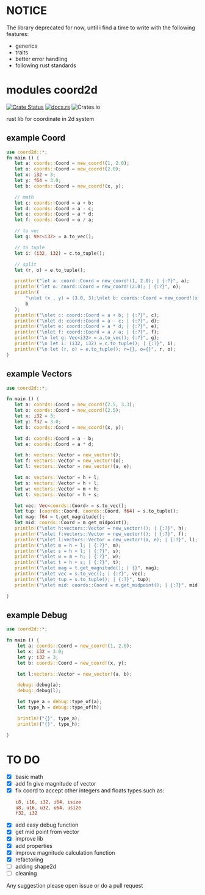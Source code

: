 # NOTICE

The library deprecated for now,
until i find a time to write with the following features:

- generics
- traits
- better error handling
- following rust standards

# modules coord2d

[![Crate Status](https://img.shields.io/crates/v/coord2d?style=for-the-badge)](https://crates.io/crates/coord2d)
[![docs.rs](https://img.shields.io/docsrs/coord2d?style=for-the-badge)](https://docs.rs/coord2d/0.2.7/coord2d/)
![Crates.io](https://img.shields.io/crates/l/coord2d?style=for-the-badge)

rust lib for coordinate in 2d system

## example Coord

```rust
use coord2d::*;
fn main () {
   let a: coords::Coord = new_coord!(1, 2.0);
   let o: coords::Coord = new_coord!(2.0);
   let x: i32 = 3;
   let y: f64 = 3.0;
   let b: coords::Coord = new_coord!(x, y);

   // math
   let c: coords::Coord = a + b;
   let d: coords::Coord = a - c;
   let e: coords::Coord = a * d;
   let f: coords::Coord = o / a;

   // to vec
   let g: Vec<i32> = a.to_vec();

   // to tuple
   let i: (i32, i32) = c.to_tuple();

   // split
   let (r, o) = e.to_tuple();

   println!("let a: coord::Coord = new_coord!(1, 2.0); | {:?}", a);
   println!("let o: coord::Coord = new_coord!(2.0); | {:?}", o);
   println!(
       "\nlet (x , y) = (3.0, 3);\nlet b: coords::Coord = new_coord!(x, y); | {:?}",
       b
   );
   println!("\nlet c: coord::Coord = a + b; | {:?}", c);
   println!("\nlet d: coord::Coord = a - c; | {:?}", d);
   println!("\nlet e: coord::Coord = a * d; | {:?}", e);
   println!("\nlet f: coord::Coord = a / a; | {:?}", f);
   println!("\n let g: Vec<i32> = a.to_vec(); {:?}", g);
   println!("\n let i: (i32, i32) = c.to_tuple(); | {:?}", i);
   println!("\n let (r, o) = e.to_tuple(); r={}, o={}", r, o);
}
```

## example Vectors

```rust
use coord2d::*;

fn main () {
   let a: coords::Coord = new_coord!(2.5, 3.3);
   let o: coords::Coord = new_coord!(2.5);
   let x: i32 = 3;
   let y: f32 = 3.0;
   let b: coords::Coord = new_coord!(x, y);

   let d: coords::Coord = a - b;
   let e: coords::Coord = a * d;

   let h: vectors::Vector = new_vector!();
   let f: vectors::Vector = new_vector!(o);
   let l: vectors::Vector = new_vector!(a, e);

   let m: vectors::Vector = h + l;
   let s: vectors::Vector = h + l;
   let w: vectors::Vector = m + h;
   let t: vectors::Vector = h + s;

   let vec: Vec<coords::Coord> = s.to_vec();
   let tup: (coords::Coord, coords::Coord, f64) = s.to_tuple();
   let mag: f64 = t.get_magnitude();
   let mid: coords::Coord = m.get_midpoint();
   println!("\nlet h:vectors::Vector = new_vector!(); | {:?}", h);
   println!("\nlet f:vectors::Vector = new_vector!(); | {:?}", f);
   println!("\nlet l:vectors::Vector = new_vector!(a, e); | {:?}", l);
   println!("\nlet m = h + l; | {:?}", m);
   println!("\nlet s = h + l; | {:?}", s);
   println!("\nlet w = m + h; | {:?}", w);
   println!("\nlet t = h + s; | {:?}", t);
   println!("\nlet mag = t.get_magnitude(); | {}", mag);
   println!("\nlet vec = s.to_vec(); | {:?}", vec);
   println!("\nlet tup = s.to_tuple(); | {:?}", tup);
   println!("\nlet mid: coords::Coord = m.get_midpoint(); | {:?}", mid);

}
```

## example Debug

```rust
use coord2d::*;

fn main () {
    let a: coords::Coord = new_coord!(1, 2.0);
    let x: i32 = 3.0;
    let y: i32 = 3;
    let b: coords::Coord = new_coord!(x, y);

    let l:vectors::Vector = new_vector!(a, b);

    debug::debug(a);
    debug::debug(l);

    let type_a = debug::type_of(a);
    let type_h = debug::type_of(h);

    println!("{}", type_a);
    println!("{}", type_h);

}
```

# TO DO

- [x] basic math
- [x] add fn give magnitude of vector
- [x] fix coord to accept other integers and floats types such as:
  ```rust
  i8, i16, i32, i64, isize
  u8, u16, u32, u64, usize
  f32, i32
  ```
- [x] add easy debug function
- [x] get mid point from vector
- [x] improve lib
- [x] add properties
- [x] improve magnitude calculation function
- [x] refactoring
- [ ] adding shape2d
- [ ] cleaning

Any suggestion please open issue or do a pull request
